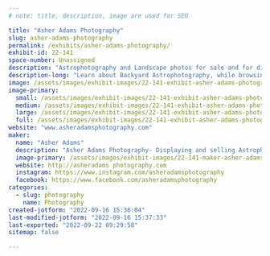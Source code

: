 ```yaml
---
# note: title, description, image are used for SEO

title: "Asher Adams Photography"
slug: asher-adams-photography
permalink: /exhibits/asher-adams-photography/
exhibit-id: 22-141
space-number: Unassigned
description: "Astrophotography and Landscape photos for sale and for display."
description-long: "Learn about Backyard Astrophotography, while browsing works of various Astronomy and Landscape Photographs."
image: /assets/images/exhibit-images/22-141-exhibit-asher-adams-photography-3e8729a9-1426-48e0-88b5-8af6ec53b6d0-large.jpeg
image-primary: 
  small: /assets/images/exhibit-images/22-141-exhibit-asher-adams-photography-3e8729a9-1426-48e0-88b5-8af6ec53b6d0-small.jpeg
  medium: /assets/images/exhibit-images/22-141-exhibit-asher-adams-photography-3e8729a9-1426-48e0-88b5-8af6ec53b6d0-medium.jpeg
  large: /assets/images/exhibit-images/22-141-exhibit-asher-adams-photography-3e8729a9-1426-48e0-88b5-8af6ec53b6d0-large.jpeg
  full: /assets/images/exhibit-images/22-141-exhibit-asher-adams-photography-3e8729a9-1426-48e0-88b5-8af6ec53b6d0-full.jpeg
website: "www.asheradamsphotography.com"
maker: 
  name: "Asher Adams"
  description: "Asher Adams Photography- Displaying and selling Astrophotography and Landscape works, with a display of astrophotography rig "
  image-primary: /assets/images/exhibit-images/22-141-maker-asher-adams-photography-47a31f71-6762-4aad-a15b-4e09e7230b49-medium.jpeg
  website: http://asheradams photography.com
  instagram: https://www.instagram.com/asheradamsphotography 
  facebook: https://www.facebook.com/asheradamsphotography
categories: 
  - slug: photography
    name: Photography
created-jotform: "2022-09-16 15:36:04"
last-modified-jotform: "2022-09-16 15:37:33"
last-exported: "2022-09-22 09:29:58"
sitemap: false

---
```

